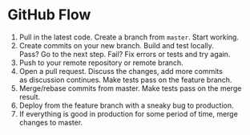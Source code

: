 # GitHub Flow

1. Pull in the latest code. Create a branch from `master`. Start working.    
2. Create commits on your new branch. Build and test locally.  
  Pass? Go to the next step. Fail? Fix errors or tests and try again.  
3. Push to your remote repository or remote branch.  
4. Open a pull request. Discuss the changes, add more commits  
  as discussion continues. Make tests pass on the feature branch.
5. Merge/rebase commits from master. Make tests pass on the merge result.  
6. Deploy from the feature branch with a sneaky bug to production.
7. If everything is good in production for some period of time, merge changes to master.